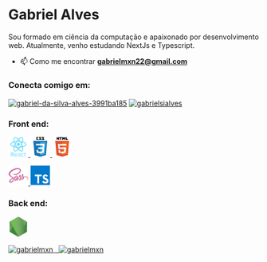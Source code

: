 <h1 align="left">Gabriel Alves</h1>
<p align="left">Sou formado em ciência da computação e apaixonado por desenvolvimento web. Atualmente, venho estudando NextJs e Typescript.</p>



- 📫 Como me encontrar **gabrielmxn22@gmail.com**

<h3 align="left">Conecta comigo em:</h3>
<p align="left">
<a href="https://linkedin.com/in/gabriel-da-silva-alves-3991ba185" target="blank"><img align="center" src="https://raw.githubusercontent.com/rahuldkjain/github-profile-readme-generator/master/src/images/icons/Social/linked-in-alt.svg" alt="gabriel-da-silva-alves-3991ba185" height="30" width="40" /></a>
<a href="https://fb.com/gabrielsialves" target="blank"><img align="center" src="https://raw.githubusercontent.com/rahuldkjain/github-profile-readme-generator/master/src/images/icons/Social/facebook.svg" alt="gabrielsialves" height="30" width="40" /></a>
</p>

<h3 align="left">Front end:</h3>
<p align="left"> 
    <a href="https://reactjs.org/" target="_blank"> <img src="https://raw.githubusercontent.com/devicons/devicon/master/icons/react/react-original-wordmark.svg" alt="react" width="40" height="40"/> </a>
  <a href="https://www.w3schools.com/css/" target="_blank"> <img src="https://raw.githubusercontent.com/devicons/devicon/master/icons/css3/css3-original-wordmark.svg" alt="css3" width="40" height="40"/> </a>
  <a href="https://www.w3.org/html/" target="_blank"> <img src="https://raw.githubusercontent.com/devicons/devicon/master/icons/html5/html5-original-wordmark.svg" alt="html5" width="40" height="40"/> </a>

  <a href="https://sass-lang.com" target="_blank"> <img src="https://raw.githubusercontent.com/devicons/devicon/master/icons/sass/sass-original.svg" alt="sass" width="40" height="40"/> </a> 
  <a href="https://www.typescriptlang.org/" target="_blank"> <img src="https://raw.githubusercontent.com/devicons/devicon/master/icons/typescript/typescript-original.svg" alt="typescript" width="40" height="40"/> </a>
</p>
<h3 align="left">Back end:</h3>
<p align="left">
  <a href="https://nodejs.org" target="_blank"> <img src="https://raw.githubusercontent.com/github/explore/80688e429a7d4ef2fca1e82350fe8e3517d3494d/topics/nodejs/nodejs.png" alt="nodejs" width="40" height="40"/> </a>
 
</p>

<a align="center" href="https://github.com/gabrielmxn">
  <img  src="https://github-readme-stats.vercel.app/api/top-langs?username=gabrielmxn&show_icons=true&locale=en&layout=compact&theme=dracula" alt="gabrielmxn" />
</a>

<a align="left" href="https://github.com/gabrielmxn">
  &nbsp;
  <img  src="https://github-readme-stats.vercel.app/api?username=gabrielmxn&show_icons=true&locale=en&theme=dracula" alt="gabrielmxn" />
</a>
